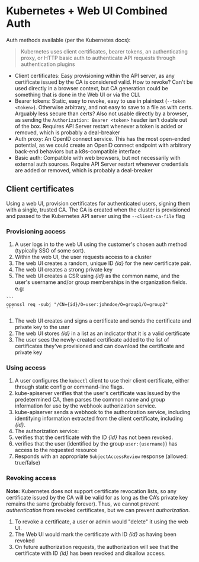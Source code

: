 # Kubernetes + Web UI Combined Auth

Auth methods available (per the Kubernetes docs):

> Kubernetes uses client certificates, bearer tokens, an authenticating proxy, or HTTP basic auth to authenticate API requests through authentication plugins

* Client certificates: Easy provisioning within the API server, as any certificate issued by the CA is considered valid. How to revoke? Can't be used directly in a browser context, but CA generation could be something that is done in the Web UI or via the CLI.
* Bearer tokens: Static, easy to revoke, easy to use in plaintext (`--token <token>`). Otherwise arbitrary, and not easy to save to a file as with certs. Arguably less secure than certs? Also not usable directly by a browser, as sending the `Authorization: Bearer <token>` header isn't doable out of the box. Requires API Server restart whenever a token is added or removed, which is probably a deal-breaker
* Auth proxy: An OpenID connect service. This has the most open-ended potential, as we could create an OpenID connect endpoint with arbitrary back-end behaviors but a k8s-compatible interface
* Basic auth: Compatible with web browsers, but not necessarily with external auth sources. Require API Server restart whenever credentials are added or removed, which is probably a deal-breaker


## Client certificates

Using a web UI, provision certificates for authenticated users, signing them with a single, trusted CA. The CA is created when the cluster is provisioned and passed to the Kubernetes API server using the `--client-ca-file` flag

### Provisioning access

1. A user logs in to the web UI using the customer's chosen auth method (typically SSO of some sort).
1. Within the web UI, the user requests access to a cluster
  1. The web UI creates a random, unique ID _{id}_ for the new certificate pair.
  1. The web UI creates a strong private key
  1. The web UI creates a CSR using _{id}_ as the common name, and the user's username and/or group memberships in the organization fields. e.g:

    ```
    openssl req -subj "/CN={id}/O=user:johndoe/O=group1/O=group2"
    ```

  1. The web UI creates and signs a certificate and sends the certificate and private key to the user
  1. The web UI stores _{id}_ in a list as an indicator that it is a valid certificate
1. The user sees the newly-created certificate added to the list of certificates they've provisioned and can download the certificate and private key

### Using access

1. A user configures the `kubectl` client to use their client certificate, either through static config or command-line flags.
1. kube-apiserver verifies that the user's certificate was issued by the predetermined CA, then parses the common name and group information for use by the webhook authorization service.
1. kube-apiserver sends a webhook to the authorization service, including identifying information extracted from the client certificate, including _{id}_.
1. The authorization service:
  1. verifies that the certificate with the ID _{id}_ has not been revoked.
  1. verifies that the user (identified by the group `user:{username}`) has access to the requested resource
  1. Responds with an appropriate `SubjectAccessReview` response (allowed: true/false)

### Revoking access

**Note:** Kubernetes does not support certificate revocation lists, so any certificate issued by the CA will be valid for as long as the CA’s private key remains the same (probably forever). Thus, we cannot prevent _authentication_ from revoked certificates, but we can prevent _authorization_.

1. To revoke a certificate, a user or admin would "delete" it using the web UI.
1. The Web UI would mark the certificate with ID _{id}_ as having been revoked
1. On future authorization requests, the authorization will see that the certificate with ID _{id}_ has been revoked and disallow access.
